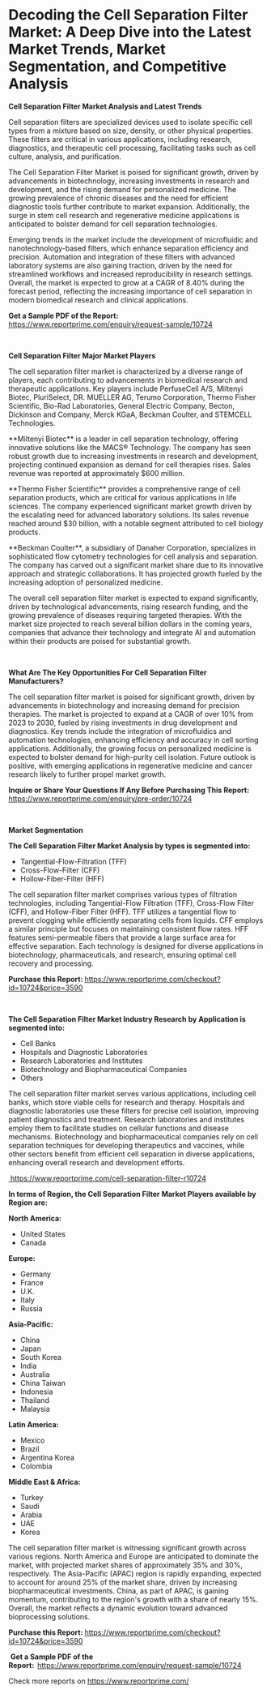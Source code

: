 <p><h1>Decoding the Cell Separation Filter Market: A Deep Dive into the Latest Market Trends, Market Segmentation, and Competitive Analysis</h1></p><p><strong>Cell Separation Filter Market Analysis and Latest Trends</strong></p>
<p><p>Cell separation filters are specialized devices used to isolate specific cell types from a mixture based on size, density, or other physical properties. These filters are critical in various applications, including research, diagnostics, and therapeutic cell processing, facilitating tasks such as cell culture, analysis, and purification.</p><p>The Cell Separation Filter Market is poised for significant growth, driven by advancements in biotechnology, increasing investments in research and development, and the rising demand for personalized medicine. The growing prevalence of chronic diseases and the need for efficient diagnostic tools further contribute to market expansion. Additionally, the surge in stem cell research and regenerative medicine applications is anticipated to bolster demand for cell separation technologies.</p><p>Emerging trends in the market include the development of microfluidic and nanotechnology-based filters, which enhance separation efficiency and precision. Automation and integration of these filters with advanced laboratory systems are also gaining traction, driven by the need for streamlined workflows and increased reproducibility in research settings. Overall, the market is expected to grow at a CAGR of 8.40% during the forecast period, reflecting the increasing importance of cell separation in modern biomedical research and clinical applications.</p></p>
<p><strong>Get a Sample PDF of the Report:&nbsp;</strong> <a href="https://www.reportprime.com/enquiry/request-sample/10724?utm_campaign=3228&utm_medium=2&utm_source=Github&utm_content=ia&utm_term=20032025&utm_id=cell-separation-filter">https://www.reportprime.com/enquiry/request-sample/10724</a></p>
<p>&nbsp;</p>
<p><strong>Cell Separation Filter Major Market Players</strong></p>
<p><p>The cell separation filter market is characterized by a diverse range of players, each contributing to advancements in biomedical research and therapeutic applications. Key players include PerfuseCell A/S, Miltenyi Biotec, PluriSelect, DR. MUELLER AG, Terumo Corporation, Thermo Fisher Scientific, Bio-Rad Laboratories, General Electric Company, Becton, Dickinson and Company, Merck KGaA, Beckman Coulter, and STEMCELL Technologies.</p><p>**Miltenyi Biotec** is a leader in cell separation technology, offering innovative solutions like the MACS® Technology. The company has seen robust growth due to increasing investments in research and development, projecting continued expansion as demand for cell therapies rises. Sales revenue was reported at approximately $600 million.</p><p>**Thermo Fisher Scientific** provides a comprehensive range of cell separation products, which are critical for various applications in life sciences. The company experienced significant market growth driven by the escalating need for advanced laboratory solutions. Its sales revenue reached around $30 billion, with a notable segment attributed to cell biology products.</p><p>**Beckman Coulter**, a subsidiary of Danaher Corporation, specializes in sophisticated flow cytometry technologies for cell analysis and separation. The company has carved out a significant market share due to its innovative approach and strategic collaborations. It has projected growth fueled by the increasing adoption of personalized medicine.</p><p>The overall cell separation filter market is expected to expand significantly, driven by technological advancements, rising research funding, and the growing prevalence of diseases requiring targeted therapies. With the market size projected to reach several billion dollars in the coming years, companies that advance their technology and integrate AI and automation within their products are poised for substantial growth.</p></p>
<p>&nbsp;</p>
<p><strong>What Are The Key Opportunities For Cell Separation Filter Manufacturers?</strong></p>
<p><p>The cell separation filter market is poised for significant growth, driven by advancements in biotechnology and increasing demand for precision therapies. The market is projected to expand at a CAGR of over 10% from 2023 to 2030, fueled by rising investments in drug development and diagnostics. Key trends include the integration of microfluidics and automation technologies, enhancing efficiency and accuracy in cell sorting applications. Additionally, the growing focus on personalized medicine is expected to bolster demand for high-purity cell isolation. Future outlook is positive, with emerging applications in regenerative medicine and cancer research likely to further propel market growth.</p></p>
<p><strong>Inquire or Share Your Questions If Any Before Purchasing This Report:</strong> <a href="https://www.reportprime.com/enquiry/pre-order/10724?utm_campaign=3228&utm_medium=2&utm_source=Github&utm_content=ia&utm_term=20032025&utm_id=cell-separation-filter">https://www.reportprime.com/enquiry/pre-order/10724</a></p>
<p>&nbsp;</p>
<p><strong>Market Segmentation</strong></p>
<p><strong>The Cell Separation Filter Market Analysis by types is segmented into:</strong></p>
<p><ul><li>Tangential-Flow-Filtration (TFF)</li><li>Cross-Flow-Filter (CFF)</li><li>Hollow-Fiber-Filter (HFF)</li></ul></p>
<p><p>The cell separation filter market comprises various types of filtration technologies, including Tangential-Flow Filtration (TFF), Cross-Flow Filter (CFF), and Hollow-Fiber Filter (HFF). TFF utilizes a tangential flow to prevent clogging while efficiently separating cells from liquids. CFF employs a similar principle but focuses on maintaining consistent flow rates. HFF features semi-permeable fibers that provide a large surface area for effective separation. Each technology is designed for diverse applications in biotechnology, pharmaceuticals, and research, ensuring optimal cell recovery and processing.</p></p>
<p><strong>Purchase this Report:&nbsp;</strong><a href="https://www.reportprime.com/checkout?id=10724&price=3590&utm_campaign=3228&utm_medium=2&utm_source=Github&utm_content=ia&utm_term=20032025&utm_id=cell-separation-filter">https://www.reportprime.com/checkout?id=10724&price=3590</a></p>
<p>&nbsp;</p>
<p><strong>The Cell Separation Filter Market Industry Research by Application is segmented into:</strong></p>
<p><ul><li>Cell Banks</li><li>Hospitals and Diagnostic Laboratories</li><li>Research Laboratories and Institutes</li><li>Biotechnology and Biopharmaceutical Companies</li><li>Others</li></ul></p>
<p><p>The cell separation filter market serves various applications, including cell banks, which store viable cells for research and therapy. Hospitals and diagnostic laboratories use these filters for precise cell isolation, improving patient diagnostics and treatment. Research laboratories and institutes employ them to facilitate studies on cellular functions and disease mechanisms. Biotechnology and biopharmaceutical companies rely on cell separation techniques for developing therapeutics and vaccines, while other sectors benefit from efficient cell separation in diverse applications, enhancing overall research and development efforts.</p></p>
<p><a href="https://www.reportprime.com/cell-separation-filter-r10724?utm_campaign=3228&utm_medium=2&utm_source=Github&utm_content=ia&utm_term=20032025&utm_id=cell-separation-filter">&nbsp;https://www.reportprime.com/cell-separation-filter-r10724</a></p>
<p><strong>In terms of Region, the Cell Separation Filter Market Players available by Region are:</strong></p>
<p>
    <p> <strong> North America: </strong>
        <ul>
            <li>United States</li>
            <li>Canada</li>
        </ul>
        </p> 
    <p> <strong> Europe: </strong>
        <ul>
            <li>Germany</li>
            <li>France</li>
            <li>U.K.</li>
            <li>Italy</li>
            <li>Russia</li>
        </ul>
        </p> 
    <p> <strong> Asia-Pacific: </strong>
        <ul>
            <li>China</li>
            <li>Japan</li>
            <li>South Korea</li>
            <li>India</li>
            <li>Australia</li>
            <li>China Taiwan</li>
            <li>Indonesia</li>
            <li>Thailand</li>
            <li>Malaysia</li>
        </ul>
        </p> 
    <p> <strong> Latin America: </strong>
        <ul>
            <li>Mexico</li>
            <li>Brazil</li>
            <li>Argentina Korea</li>
            <li>Colombia</li>
        </ul>
        </p> 
    <p> <strong> Middle East & Africa: </strong>
        <ul>
            <li>Turkey</li>
            <li>Saudi</li>
            <li>Arabia</li>
            <li>UAE</li>
            <li>Korea</li>
        </ul>
    </p>
    </p>
<p><p>The cell separation filter market is witnessing significant growth across various regions. North America and Europe are anticipated to dominate the market, with projected market shares of approximately 35% and 30%, respectively. The Asia-Pacific (APAC) region is rapidly expanding, expected to account for around 25% of the market share, driven by increasing biopharmaceutical investments. China, as part of APAC, is gaining momentum, contributing to the region's growth with a share of nearly 15%. Overall, the market reflects a dynamic evolution toward advanced bioprocessing solutions.</p></p>
<p><strong>Purchase this Report: </strong><a href="https://www.reportprime.com/checkout?id=10724&price=3590&utm_campaign=3228&utm_medium=2&utm_source=Github&utm_content=ia&utm_term=20032025&utm_id=cell-separation-filter">https://www.reportprime.com/checkout?id=10724&price=3590</a></p>
<p>&nbsp;<strong>Get a Sample PDF of the Report:&nbsp;&nbsp;</strong><a href="https://www.reportprime.com/enquiry/request-sample/10724?utm_campaign=3228&utm_medium=2&utm_source=Github&utm_content=ia&utm_term=20032025&utm_id=cell-separation-filter">https://www.reportprime.com/enquiry/request-sample/10724</a></p>
<p><strong></strong></p>
<p>Check more reports on <a href="https://www.reportprime.com/?utm_campaign=3228&utm_medium=2&utm_source=Github&utm_content=ia&utm_term=20032025&utm_id=cell-separation-filter">https://www.reportprime.com/</a></p>